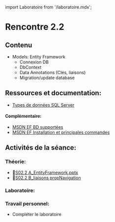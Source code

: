 import Laboratoire from '/laboratoire.mdx';

# Rencontre 2.2

## Contenu
- Models: Entity Framework 
  - Connexion DB 
  - DbContext 
  - Data Annotations (Clés, liaisons) 
  - Migration/update database

## Ressources et documentation: 
- [Types de données SQL Server](https://docs.microsoft.com/fr-fr/sql/connect/jdbc/understanding-data-type-differences?view=sql-server-ver15)
#### Complémentaire: 
- [MSDN EF BD supportées](https://docs.microsoft.com/fr-fr/ef/core/providers/?tabs=dotnet-core-cli)
- [MSDN EF Installation et principales commandes](https://docs.microsoft.com/fr-fr/ef/core/get-started/overview/first-app?tabs=visual-studio)

## Activités de la séance: 
### Théorie:  
- 🔗[S02.2 A_EntityFramework.pptx](https://cegepedouardmontpetit-my.sharepoint.com/:p:/r/personal/valerie_turgeon_cegepmontpetit_ca/Documents/Site_3W6_Partage/02.2_EntityFramework/S02.2%20A_EntityFramework.pptx?d=w7d9fd4c3a3c2473bb0be7f11d0babdce&csf=1&web=1&e=kdOeRz)
- 🔗[S02.2 B_liaisons propNavigation](https://cegepedouardmontpetit-my.sharepoint.com/:p:/r/personal/valerie_turgeon_cegepmontpetit_ca/Documents/Site_3W6_Partage/02.2_EntityFramework/S02.2%20B_liaisons%20propNavigation.pptx?d=w06da3400208c49e2877be8bcdb1ca89f&csf=1&web=1&e=NGzJmI)

### Laboratoire: 
<Laboratoire nom="10XX-S02_2_Lab1"/>

### Travail personnel: 
- Compléter le laboratoire